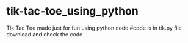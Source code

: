 # tik-tac-toe_using_python
Tik Tac Toe made just for fun using python code
#code is in tik.py file download and check the code
